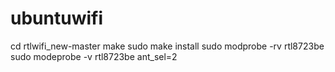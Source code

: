 # ubuntuwifi
cd rtlwifi_new-master
make
sudo make install
sudo modprobe -rv rtl8723be
sudo modeprobe -v rtl8723be ant_sel=2
